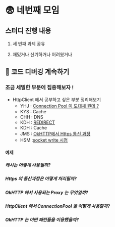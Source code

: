 # :fearful: 네번째 모임

## 스터디 진행 내용

1. 세 번째 과제 공유

2. 재밌거나 신기하거나 어려웠거나

## :flashlight: 코드 디버깅 계속하기

### 조금 세밀한 부분에 집중해보자 !

- HttpClient 에서 공부하고 싶은 부분 정리해보기
   - YHJ : [Connection Pool 이 도대체 뭔데 ?](https://github.com/study-java-together/study-http/blob/master/documents/member/homelus/connection-pool.md)
   - KYS : Cache
   - CHH : DNS
   - KDH : [REDIRECT](../member/kimdahyeee/okHttp-redirect.md)
   - KDH : Cache
   - JMS : [OkHTTP에서 Https 통신 과정](https://github.com/study-java-together/study-http/blob/master/documents/member/misudev/okhttp-https.md)
   - HSM :[socket write 시점](https://github.com/Study-Java-Together/study-http/blob/master/documents/member/sungminhong/what-okHttp.md)

#### 예제

##### 캐시는 어떻게 사용될까?
##### Https 의 통신과정은 어떻게 처리될까?
##### OkHTTP 에서 사용되는 Proxy 는 무엇일까?
##### HttpClient 에서 ConnectionPool 을 어떻게 사용할까?
##### OkHTTP 는 어떤 패턴들을 이용했을까?
